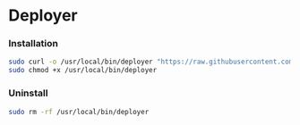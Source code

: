 # Deployer

### Installation

```bash
sudo curl -o /usr/local/bin/deployer "https://raw.githubusercontent.com/hwisnu222/deployer/refs/heads/main/deployer.sh"
sudo chmod +x /usr/local/bin/deployer
```

### Uninstall

```bash
sudo rm -rf /usr/local/bin/deployer
```
